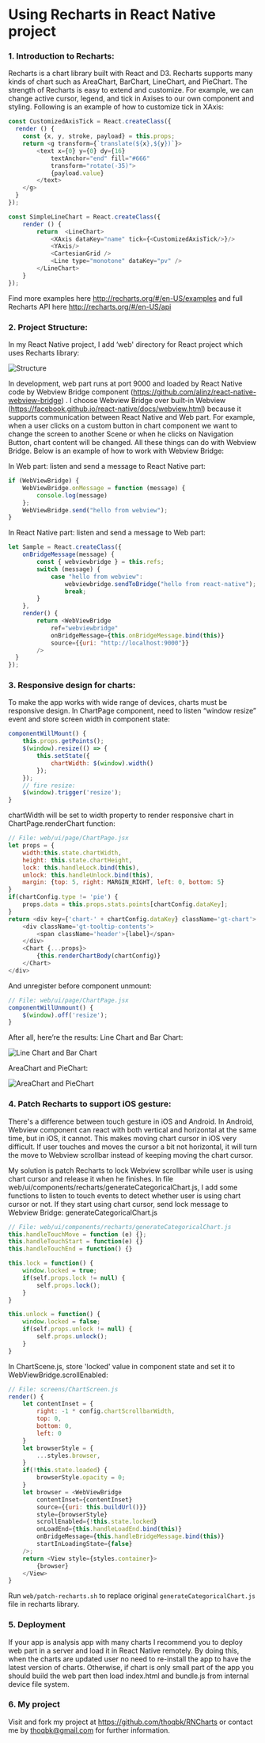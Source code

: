 # Using Recharts in React Native project

### 1. Introduction to Recharts:
Recharts is a chart library built with React and D3. Recharts supports many kinds of chart such as AreaChart, BarChart, LineChart, and PieChart. The strength of Recharts is easy to extend and customize. For example, we can change active cursor, legend, and tick in Axises to our own component and styling. Following is an example of how to customize tick in XAxis:

```javascript
const CustomizedAxisTick = React.createClass({
  render () {
    const {x, y, stroke, payload} = this.props;
   	return <g transform={`translate(${x},${y})`}>
   	    <text x={0} y={0} dy={16}
   	        textAnchor="end" fill="#666"
            transform="rotate(-35)">
            {payload.value}
        </text>
    </g>
  }
});

const SimpleLineChart = React.createClass({
    render () {
  	    return  <LineChart>
  	        <XAxis dataKey="name" tick={<CustomizedAxisTick/>}/>
  	        <YAxis/>
  	        <CartesianGrid />
  	        <Line type="monotone" dataKey="pv" />
        </LineChart>
    }
});
```
Find more examples here http://recharts.org/#/en-US/examples and full Recharts API here http://recharts.org/#/en-US/api

### 2. Project Structure:
In my React Native project, I add ‘web' directory for React project which uses Recharts library:

![Structure](https://github.com/thoqbk/RNCharts/blob/master/resources/structure.png)

In development, web part runs at port 9000 and loaded by React Native code by Webview Bridge component (https://github.com/alinz/react-native-webview-bridge) . I choose Webview Bridge over built-in Webview (https://facebook.github.io/react-native/docs/webview.html) because it supports communication between React Native and Web part. For example, when a user clicks on a custom button in chart component we want to change the screen to another Scene or when he clicks on Navigation Button, chart content will be changed. All these things can do with Webview Bridge. Below is an example of how to work with Webview Bridge:

In Web part: listen and send a message to React Native part:
```javascript
if (WebViewBridge) {
    WebViewBridge.onMessage = function (message) {
        console.log(message)
    };
    WebViewBridge.send("hello from webview");
}
```
In React Native part: listen and send a message to Web part:
```javascript
let Sample = React.createClass({
    onBridgeMessage(message) {
        const { webviewbridge } = this.refs;
        switch (message) {
            case "hello from webview":
                webviewbridge.sendToBridge("hello from react-native");
                break;
        }
    },
    render() {
        return <WebViewBridge
            ref="webviewbridge"
            onBridgeMessage={this.onBridgeMessage.bind(this)}
            source={{uri: "http://localhost:9000"}}
        />
  }
});
```

### 3. Responsive design for charts:
To make the app works with wide range of devices, charts must be responsive design. In ChartPage component, need to listen “window resize” event and store screen width in component state:
```javascript
componentWillMount() {
    this.props.getPoints();
    $(window).resize(() => {
        this.setState({
            chartWidth: $(window).width()
        });
    });
    // fire resize:
    $(window).trigger('resize');
}
```

chartWidth will be set to width property to render responsive chart in ChartPage.renderChart function:
```javascript
// File: web/ui/page/ChartPage.jsx
let props = {
    width:this.state.chartWidth,
    height: this.state.chartHeight,
    lock: this.handleLock.bind(this),
    unlock: this.handleUnlock.bind(this),
    margin: {top: 5, right: MARGIN_RIGHT, left: 0, bottom: 5}
}
if(chartConfig.type != 'pie') {
    props.data = this.props.stats.points[chartConfig.dataKey];
}
return <div key={'chart-' + chartConfig.dataKey} className='gt-chart'>
    <div className='gt-tooltip-contents'>
        <span className='header'>{label}</span>
    </div>
    <Chart {...props}>
        {this.renderChartBody(chartConfig)}
    </Chart>
</div>
```

And unregister before component unmount:
```javascript
// File: web/ui/page/ChartPage.jsx
componentWillUnmount() {
    $(window).off('resize');
}
```

After all, here’re the results:
Line Chart and Bar Chart:

![Line Chart and Bar Chart](https://github.com/thoqbk/RNCharts/blob/master/resources/charts-1.png)

AreaChart and PieChart:

![AreaChart and PieChart](https://github.com/thoqbk/RNCharts/blob/master/resources/charts-2.png)

### 4. Patch Recharts to support iOS gesture:
There's a difference between touch gesture in iOS and Android. In Android, Webview component can react with both vertical and horizontal at the same time, but in iOS, it cannot. This makes moving chart cursor in iOS very difficult. If user touches and moves the cursor a bit not horizontal, it will turn the move to Webview scrollbar instead of keeping moving the chart cursor.

My solution is patch Recharts to lock Webview scrollbar while user is using chart cursor and release it when he finishes.
In file web/ui/components/recharts/generateCategoricalChart.js, I add some functions to listen to touch events to detect whether user is using chart cursor or not. If they start using chart cursor, send lock message to Webview Bridge:
generateCategoricalChart.js

```javascript
// File: web/ui/components/recharts/generateCategoricalChart.js
this.handleTouchMove = function (e) {};
this.handleTouchStart = function(e) {}
this.handleTouchEnd = function() {}

this.lock = function() {
    window.locked = true;
    if(self.props.lock != null) {
        self.props.lock();
    }
}

this.unlock = function() {
    window.locked = false;
    if(self.props.unlock != null) {
        self.props.unlock();
    }
}
```

In ChartScene.js, store 'locked' value in component state and set it to WebViewBridge.scrollEnabled:
```javascript
// File: screens/ChartScreen.js
render() {
    let contentInset = {
        right: -1 * config.chartScrollbarWidth,
        top: 0,
        bottom: 0,
        left: 0
    }
    let browserStyle = {
        ...styles.browser,
    }
    if(!this.state.loaded) {
        browserStyle.opacity = 0;
    }
    let browser = <WebViewBridge
        contentInset={contentInset}
        source={{uri: this.buildUrl()}}
        style={browserStyle}
        scrollEnabled={!this.state.locked}
        onLoadEnd={this.handleLoadEnd.bind(this)}
        onBridgeMessage={this.handleBridgeMessage.bind(this)}
        startInLoadingState={false}
    />;
    return <View style={styles.container}>
        {browser}
    </View>
}
```
Run `web/patch-recharts.sh` to replace original `generateCategoricalChart.js` file in recharts library.

### 5. Deployment
If your app is analysis app with many charts I recommend you to deploy web part in a server and load it in React Native remotely. By doing this, when the charts are updated user no need to re-install the app to have the latest version of charts.
Otherwise, if chart is only small part of the app you should build the web part then load index.html and bundle.js from internal device file system.

### 6. My project
Visit and fork my project at https://github.com/thoqbk/RNCharts or contact me by thoqbk@gmail.com for further information.

